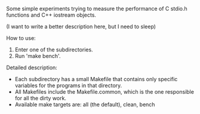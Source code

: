 Some simple experiments trying to measure the performance of C stdio.h functions and C++ iostream objects.

(I want to write a better description here, but I need to sleep)


How to use:

1. Enter one of the subdirectories.
2. Run 'make bench'.

Detailed description:

* Each subdirectory has a small Makefile that contains only specific variables
  for the programs in that directory.
* All Makefiles include the Makefile.common, which is the one responsible for
  all the dirty work.
* Available make targets are: all (the default), clean, bench
